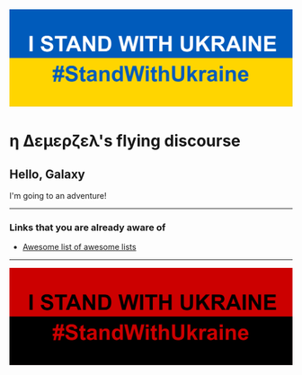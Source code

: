 ![](media/Stand_with_Ukraine.svg)
---
# η Δεμερζελ's flying discourse

## Hello, Galaxy
I'm going to an adventure!

---
### Links that you are already aware of
- [Awesome list of awesome lists](https://github.com/sindresorhus/awesome#contents)

---
![](media/Stand_with_Ukraine_.svg)
